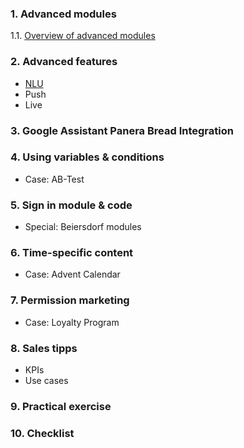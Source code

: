 ### 1. Advanced modules
1.1. [Overview of advanced modules](modules/advanced_modules.md) 

### 2. Advanced features
+ [NLU](nlu/nlu.md)
+ Push
+ Live
### 3. Google Assistant Panera Bread Integration
### 4. Using variables & conditions
+ Case: AB-Test
### 5. Sign in module & code
+ Special: Beiersdorf modules
### 6. Time-specific content 
+ Case: Advent Calendar  
### 7. Permission marketing
+ Case: Loyalty Program
### 8. Sales tipps
+ KPIs 
+ Use cases
### 9. Practical exercise
### 10. Checklist

